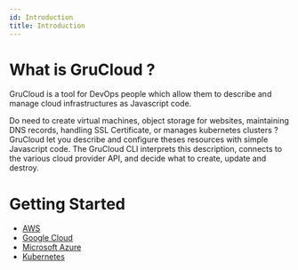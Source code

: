 ```yaml
---
id: Introduction
title: Introduction
---
```


# What is GruCloud ?

GruCloud is a tool for DevOps people which allow them to describe and manage cloud infrastructures as Javascript code.

Do need to create virtual machines, object storage for websites, maintaining DNS records, handling SSL Certificate, or manages kubernetes clusters ? GruCloud let you describe and configure theses resources with simple Javascript code. The GruCloud CLI interprets this description, connects to the various cloud provider API, and decide what to create, update and destroy.

# Getting Started

- [AWS](./aws/AwsGettingStarted.md)
- [Google Cloud](./google/GoogleGettingStarted.md)
- [Microsoft Azure](./azure/AzureGettingStarted.md)
- [Kubernetes](./k8s/K8sGettingStarted.md)
